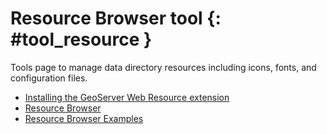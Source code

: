 # Resource Browser tool {: #tool_resource }

Tools page to manage data directory resources including icons, fonts, and configuration files.

-   [Installing the GeoServer Web Resource extension](install.md)
-   [Resource Browser](browser.md)
-   [Resource Browser Examples](examples.md)
